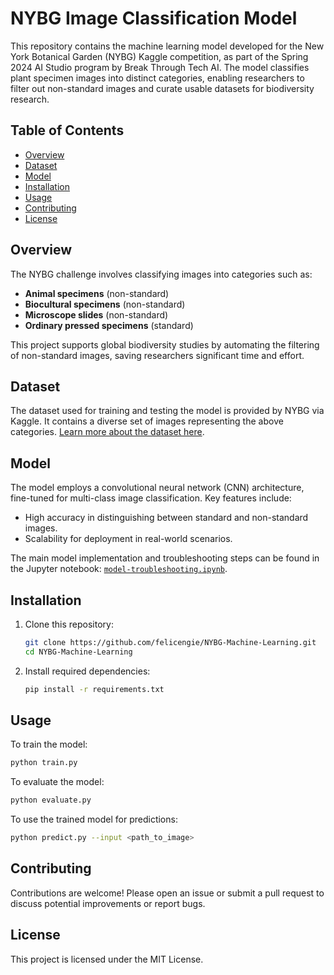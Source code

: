 # NYBG Image Classification Model

This repository contains the machine learning model developed for the New York Botanical Garden (NYBG) Kaggle competition, as part of the Spring 2024 AI Studio program by Break Through Tech AI. The model classifies plant specimen images into distinct categories, enabling researchers to filter out non-standard images and curate usable datasets for biodiversity research.

## Table of Contents
- [Overview](#overview)
- [Dataset](#dataset)
- [Model](#model)
- [Installation](#installation)
- [Usage](#usage)
- [Contributing](#contributing)
- [License](#license)

## Overview

The NYBG challenge involves classifying images into categories such as:
- **Animal specimens** (non-standard)
- **Biocultural specimens** (non-standard)
- **Microscope slides** (non-standard)
- **Ordinary pressed specimens** (standard)

This project supports global biodiversity studies by automating the filtering of non-standard images, saving researchers significant time and effort.

## Dataset

The dataset used for training and testing the model is provided by NYBG via Kaggle. It contains a diverse set of images representing the above categories. [Learn more about the dataset here]([https://www.gbif.org/](https://www.kaggle.com/competitions/bttai-nybg-2024/data)).

## Model

The model employs a convolutional neural network (CNN) architecture, fine-tuned for multi-class image classification. Key features include:
- High accuracy in distinguishing between standard and non-standard images.
- Scalability for deployment in real-world scenarios.

The main model implementation and troubleshooting steps can be found in the Jupyter notebook: [`model-troubleshooting.ipynb`](model-troubleshooting.ipynb).

## Installation

1. Clone this repository:
   ```bash
   git clone https://github.com/felicengie/NYBG-Machine-Learning.git
   cd NYBG-Machine-Learning
   ```

2. Install required dependencies:
   ```bash
   pip install -r requirements.txt
   ```

## Usage

To train the model:
```bash
python train.py
```

To evaluate the model:
```bash
python evaluate.py
```

To use the trained model for predictions:
```bash
python predict.py --input <path_to_image>
```

## Contributing

Contributions are welcome! Please open an issue or submit a pull request to discuss potential improvements or report bugs.

## License

This project is licensed under the MIT License.

